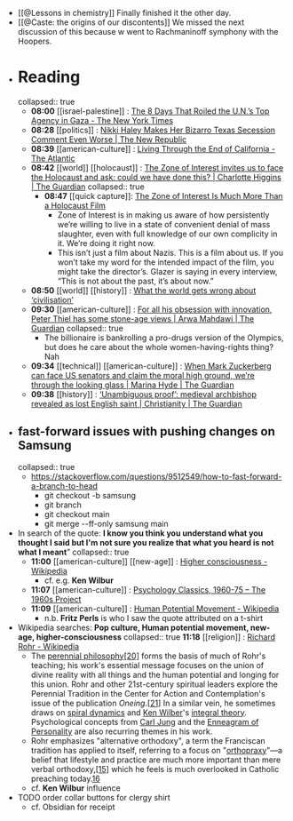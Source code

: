 - [[@Lessons in chemistry]] Finally finished it the other day.
- [[@Caste: the origins of our discontents]] We missed the next discussion of this because w went  to Rachmaninoff symphony with the Hoopers.
- # Reading
  collapsed:: true
	- **08:00** [[israel-palestine]] :  [The 8 Days That Roiled the U.N.’s Top Agency in Gaza - The New York Times](https://www.nytimes.com/2024/02/03/world/middleeast/united-nations-gaza-unrwa.html?utm_source=newsshowcase&utm_medium=gnews&utm_campaign=CDAQyJmRlbTf0P0HGOrx39mCrZjYmgEqDwgAKgcICjCO64oDMJavPA&utm_content=rundown&gaa_at=la&gaa_n=AZsHK_kDKsT-sgtlcViqKBqBp2Tq282wSjiuHjwxU9wCvhi2tA_r_VFyMWKC0yjT9d0HzHhMS1GqI8UWnu2sRCZvCbqr&gaa_ts=65be4638&gaa_sig=hnJa_1lGCoHko9b2sq_ZVHeGucDffAcxoeC8Itjeq7T1zERpJrNoOGzcCYHkbVc1-3KJBtUkRZPNykL5T7Z1cg%3D%3D)
	- **08:28** [[politics]] :  [Nikki Haley Makes Her Bizarro Texas Secession Comment Even Worse | The New Republic](https://newrepublic.com/post/178708/nikki-haley-bizarre-texas-secede-comment)
	- **08:39** [[american-culture]] :  [Living Through the End of California - The Atlantic](https://www.theatlantic.com/books/archive/2024/02/manjula-martin-the-last-fire-season-california-climate-change/677328/)
	- **08:42** [[world]] [[holocaust]] :  [The Zone of Interest invites us to face the Holocaust and ask: could we have done this? | Charlotte Higgins | The Guardian](https://www.theguardian.com/commentisfree/2024/feb/03/zone-of-interest-holocaust-auschwitz-banality-evil)
	  collapsed:: true
		- **08:47** [[quick capture]]:  [The Zone of Interest Is Much More Than a Holocaust Film](https://jacobin.com/2024/02/zone-of-interest-holocaust-film)
			- Zone of Interest is in making us aware of how persistently we’re willing to live in a state of convenient denial of mass slaughter, even with full knowledge of our own complicity in it. We’re doing it right now.
			- This isn’t just a film about Nazis. This is a film about us.
			  If you won’t take my word for the intended impact of the film, you might take the director’s. Glazer is saying in every interview, “This is not about the past, it’s about now.”
	- **08:50** [[world]] [[history]] :  [What the world gets wrong about ‘civilisation’](https://www.ft.com/content/bb445b57-22e1-4e97-8d3f-f875d21f7877)
	- **09:30** [[american-culture]] :  [For all his obsession with innovation, Peter Thiel has some stone-age views | Arwa Mahdawi | The Guardian](https://www.theguardian.com/commentisfree/2024/feb/03/peter-thiel-steroid-olympics-enhanced-games-patriarchy)
	  collapsed:: true
		- The billionaire is bankrolling a pro-drugs version of the Olympics, but does he care about the whole women-having-rights thing? Nah
	- **09:34** [[technical]] [[american-culture]] :  [When Mark Zuckerberg can face US senators and claim the moral high ground, we’re through the looking glass | Marina Hyde | The Guardian](https://www.theguardian.com/commentisfree/2024/feb/02/mark-zuckerberg-meta-big-tech-washington)
	- **09:38** [[history]] :  [‘Unambiguous proof’: medieval archbishop revealed as lost English saint | Christianity | The Guardian](https://www.theguardian.com/world/2024/feb/03/unambiguous-proof-medieval-archbishop-revealed-as-lost-english-saint)
- ## fast-forward issues with pushing changes on Samsung
  collapsed:: true
	- https://stackoverflow.com/questions/9512549/how-to-fast-forward-a-branch-to-head
		- git checkout -b samsung
		- git branch
		- git checkout main
		- git merge --ff-only samsung main
- In search of the quote: **I know you think you understand what you thought I said but I'm not sure you realize that what you heard is not what I meant**”
  collapsed:: true
	- **11:00** [[american-culture]] [[new-age]] :  [Higher consciousness - Wikipedia](https://en.wikipedia.org/wiki/Higher_consciousness)
		- cf. e.g. **Ken Wilbur**
	- **11:07** [[american-culture]] :  [Psychology Classics, 1960-75 – The 1960s Project](https://www.the1960sproject.com/sciences/psychology-psychiatry/psychology-classics-1960-75/)
	- **11:09** [[american-culture]] :  [Human Potential Movement - Wikipedia](https://en.wikipedia.org/wiki/Human_Potential_Movement)
		- n.b. **Fritz Perls** is who I saw the quote attributed on a t-shirt
- Wikipedia searches: **Pop culture, Human potential movement, new-age, higher-consciousness**
  collapsed:: true
  **11:18** [[religion]] :  [Richard Rohr - Wikipedia](https://en.wikipedia.org/wiki/Richard_Rohr)
	- The [perennial philosophy](https://en.m.wikipedia.org/wiki/Perennial_philosophy)[[20]](https://en.m.wikipedia.org/wiki/Richard_Rohr#cite_note-20) forms the basis of much of Rohr's teaching; his work's essential message focuses on the union of divine reality with all things and the human potential and longing for this union. Rohr and other 21st-century spiritual leaders explore the Perennial Tradition in the Center for Action and Contemplation's issue of the publication *Oneing*.[[21]](https://en.m.wikipedia.org/wiki/Richard_Rohr#cite_note-Holcomb_2017_p._175-21) In a similar vein, he sometimes draws on [spiral dynamics](https://en.m.wikipedia.org/wiki/Spiral_dynamics) and [Ken Wilber](https://en.m.wikipedia.org/wiki/Ken_Wilber)'s [integral theory](https://en.m.wikipedia.org/wiki/Integral_theory_(Ken_Wilber)). Psychological concepts from [Carl Jung](https://en.m.wikipedia.org/wiki/Carl_Jung) and the [Enneagram of Personality](https://en.m.wikipedia.org/wiki/Enneagram_of_Personality) are also recurring themes in his work.
	- Rohr emphasizes "alternative orthodoxy", a term the Franciscan tradition has applied to itself, referring to a focus on "[orthopraxy](https://en.m.wikipedia.org/wiki/Orthopraxy)"—a belief that lifestyle and practice are much more important than mere verbal orthodoxy,[[15]](https://en.m.wikipedia.org/wiki/Richard_Rohr#cite_note-15) which he feels is much overlooked in Catholic preaching today.[16](https://en.m.wikipedia.org/wiki/Richard_Rohr#cite_note-16)
	- cf. **Ken Wilbur** influence
- TODO order collar buttons for clergy shirt
	- cf. Obsidian for receipt